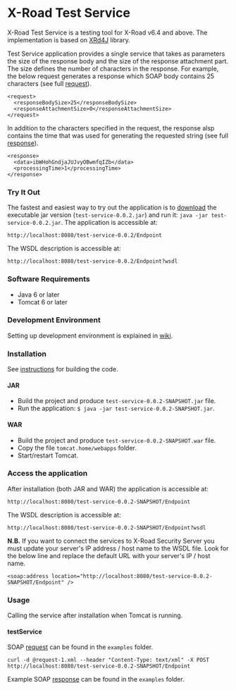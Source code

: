 # X-Road Test Service

X-Road Test Service is a testing tool for X-Road v6.4 and above. The implementation is based on [XRd4J](https://github.com/petkivim/xrd4j) library. 

Test Service application provides a single service that takes as parameters the size of the response body and the size of the response attachment part. The size defines the number of characters in the response. For example, the below request generates a response which SOAP body contains 25 characters (see full [request](https://github.com/petkivim/x-road-test-service/blob/master/examples/request-1.xml)).

```
<request>
  <responseBodySize>25</responseBodySize>
  <responseAttachmentSize>0</responseAttachmentSize>
</request>
```

In addition to the characters specified in the request, the response alsp contains the time that was used for generating the requested string  (see full [response](https://github.com/petkivim/x-road-test-service/blob/master/examples/response-1.xml)).

```
<response>
  <data>ibWHohGndjaJUJvyOBwmfqIZb</data>
  <processingTime>1</processingTime>
</response>
```

### Try It Out

The fastest and easiest way to try out the application is to [download](https://github.com/petkivim/x-road-test-service/releases/download/v0.0.2/test-service-0.0.2.jar) the executable jar version (```test-service-0.0.2.jar```) and run it: ```java -jar test-service-0.0.2.jar```. The application is accessible at:

```
http://localhost:8080/test-service-0.0.2/Endpoint
```

The WSDL description is accessible at:

```
http://localhost:8080/test-service-0.0.2/Endpoint?wsdl
```

### Software Requirements

* Java 6 or later
* Tomcat 6 or later

### Development Environment

Setting up development environment is explained in [wiki](https://github.com/petkivim/x-road-test-service/wiki/Setting-up-Development-Environment).

### Installation

See [instructions](https://github.com/petkivim/x-road-test-service/wiki/Building-the-Code) for building the code.

#### JAR

* Build the project and produce ```test-service-0.0.2-SNAPSHOT.jar``` file.
* Run the application: ```$ java -jar test-service-0.0.2-SNAPSHOT.jar```.

#### WAR

* Build the project and produce ```test-service-0.0.2-SNAPSHOT.war``` file.
* Copy the file ```tomcat.home/webapps``` folder.
* Start/restart Tomcat.

### Access the application

After installation (both JAR and WAR) the application is accessible at:

```
http://localhost:8080/test-service-0.0.2-SNAPSHOT/Endpoint
```

The WSDL description is accessible at:

```
http://localhost:8080/test-service-0.0.2-SNAPSHOT/Endpoint?wsdl
```

**N.B.** If you want to connect the services to X-Road Security Server you must update your server's IP address / host name to the WSDL file. Look for the below line and replace the default URL with your server's IP / host name.

```
<soap:address location="http://localhost:8080/test-service-0.0.2-SNAPSHOT/Endpoint" />
```

### Usage

Calling the service after installation when Tomcat is running.

#### testService

SOAP [request](https://github.com/petkivim/x-road-test-service/blob/master/examples/request-1.xml) can be found in the ```examples``` folder.

```
curl -d @request-1.xml --header "Content-Type: text/xml" -X POST http://localhost:8080/test-service-0.0.2-SNAPSHOT/Endpoint
```

Example SOAP [response](https://github.com/petkivim/x-road-test-service/blob/master/examples/response-1.xml) can be found in the ```examples``` folder.
